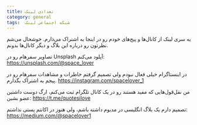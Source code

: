 ```yaml
---
title: تعدادی لینک
category: general
tags:  شبکه اجتماعی لینک
---
```


یه سری لینک از کانال‌ها و پیج‌های خودم رو در اینجا به اشتراک می‌ذارم. خوشحال می‌شم نظرتون رو درباره این بلاگ و دیگر کانال‌ها بدونم.

تصاویر سفرهام رو در Unsplash آپلود می‌کنم:‌ https://unsplash.com/@space_lover

در اینستاگرام خیلی فعال نبودم ولی تصمیم گرفتم خاطرات و مشاهدات سفرهام رو در پیجم به اشتراک بگذارم. https://instagram.com/spacelover_1

من نقل‌قول‌هایی که مفید هستند رو در یک کانال تلگرام ثبت می‌کنم، ارگ دوست داشتین عضو بشین: https://t.me/quotesilove

تصمیم دارم یک بلاگ انگلیسی در مدیوم داشته باشم، ولی هنوز در اکانتم پستی نذاشتم: https://medium.com/@spacelover1
